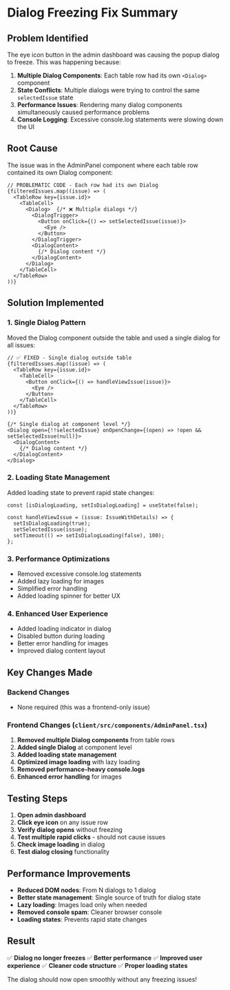 # Dialog Freezing Fix Summary

## Problem Identified
The eye icon button in the admin dashboard was causing the popup dialog to freeze. This was happening because:

1. **Multiple Dialog Components**: Each table row had its own `<Dialog>` component
2. **State Conflicts**: Multiple dialogs were trying to control the same `selectedIssue` state
3. **Performance Issues**: Rendering many dialog components simultaneously caused performance problems
4. **Console Logging**: Excessive console.log statements were slowing down the UI

## Root Cause
The issue was in the AdminPanel component where each table row contained its own Dialog component:

```tsx
// PROBLEMATIC CODE - Each row had its own Dialog
{filteredIssues.map((issue) => (
  <TableRow key={issue.id}>
    <TableCell>
      <Dialog>  {/* ❌ Multiple dialogs */}
        <DialogTrigger>
          <Button onClick={() => setSelectedIssue(issue)}>
            <Eye />
          </Button>
        </DialogTrigger>
        <DialogContent>
          {/* Dialog content */}
        </DialogContent>
      </Dialog>
    </TableCell>
  </TableRow>
))}
```

## Solution Implemented

### 1. **Single Dialog Pattern**
Moved the Dialog component outside the table and used a single dialog for all issues:

```tsx
// ✅ FIXED - Single dialog outside table
{filteredIssues.map((issue) => (
  <TableRow key={issue.id}>
    <TableCell>
      <Button onClick={() => handleViewIssue(issue)}>
        <Eye />
      </Button>
    </TableCell>
  </TableRow>
))}

{/* Single dialog at component level */}
<Dialog open={!!selectedIssue} onOpenChange={(open) => !open && setSelectedIssue(null)}>
  <DialogContent>
    {/* Dialog content */}
  </DialogContent>
</Dialog>
```

### 2. **Loading State Management**
Added loading state to prevent rapid state changes:

```tsx
const [isDialogLoading, setIsDialogLoading] = useState(false);

const handleViewIssue = (issue: IssueWithDetails) => {
  setIsDialogLoading(true);
  setSelectedIssue(issue);
  setTimeout(() => setIsDialogLoading(false), 100);
};
```

### 3. **Performance Optimizations**
- Removed excessive console.log statements
- Added lazy loading for images
- Simplified error handling
- Added loading spinner for better UX

### 4. **Enhanced User Experience**
- Added loading indicator in dialog
- Disabled button during loading
- Better error handling for images
- Improved dialog content layout

## Key Changes Made

### Backend Changes
- None required (this was a frontend-only issue)

### Frontend Changes (`client/src/components/AdminPanel.tsx`)
1. **Removed multiple Dialog components** from table rows
2. **Added single Dialog** at component level
3. **Added loading state management**
4. **Optimized image loading** with lazy loading
5. **Removed performance-heavy console.logs**
6. **Enhanced error handling** for images

## Testing Steps

1. **Open admin dashboard**
2. **Click eye icon** on any issue row
3. **Verify dialog opens** without freezing
4. **Test multiple rapid clicks** - should not cause issues
5. **Check image loading** in dialog
6. **Test dialog closing** functionality

## Performance Improvements

- **Reduced DOM nodes**: From N dialogs to 1 dialog
- **Better state management**: Single source of truth for dialog state
- **Lazy loading**: Images load only when needed
- **Removed console spam**: Cleaner browser console
- **Loading states**: Prevents rapid state changes

## Result
✅ **Dialog no longer freezes**
✅ **Better performance**
✅ **Improved user experience**
✅ **Cleaner code structure**
✅ **Proper loading states**

The dialog should now open smoothly without any freezing issues!
